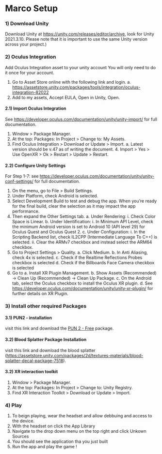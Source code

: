 # Marco Setup

### 1) Download Unity

 Download Unity at https://unity.com/releases/editor/archive, look for Unity 2021.3.10. Please note that it is important to use the same Unity version across your project.)


### 2) Oculus Integration

Add Oculus Integration asset to your unity account
You will only need to do it once for your account.
1. Go to Asset Store online with the following link and login.
a. https://assetstore.unity.com/packages/tools/integration/oculus-integration-82022
2. Add to my assets, Accept EULA, Open in Unity, Open.

#### 2.1) Import Oculus Integration
See https://developer.oculus.com/documentation/unity/unity-import/ for full documentation.
1. Window > Package Manager.
2. At the top: Packages: In Project > Change to: My Assets.
3. Find Oculus Integration > Download or Update > Import.
a. Latest version should be v.47 as of writing the document. 4. Import > Yes > Use OpenXR > Ok > Restart > Update > Restart.

#### 2.2) Configure Unity Settings
For Step 1-7: see https://developer.oculus.com/documentation/unity/unity-conf-settings/ for full documentation.
1. On the menu, go to File > Build Settings.
2. Under Platform, check Android is selected.
3. Select Development Build to test and debug the app. When you’re ready for the final build, clear the
selection as it may impact the app performance.
5. Then expand the Other Settings tab.
a. Under Rendering:
i. Check Color Space is Linear.
b. Under Identification:
i. In Minimum API Level, check the minimum Android version is set to Android 10 (API level 29)
for Oculus Quest and Oculus Quest 2.
c. Under Configuration:
i. In the Scripting Backend list, check IL2CPP (Intermediate Language To C++) is selected.
ii. Clear the ARMv7 checkbox and instead select the ARM64 checkbox.
6. Go to Project Settings > Quality.
a. Click Medium.
b. In Anti Aliasing, check 4x is selected.
c. Check if the Realtime Reflections Probes checkbox is selected
d. Check if the Billboards Face Camera checkbox is selected
7. Go to
a. Install XR Plugin Management.
b. Show Assets (Recommended) -> Clean Up (Recommended) -> Clean Up Package.
c. On the Android tab, select the Oculus checkbox to install the Oculus XR plugin.
d. See https://developer.oculus.com/documentation/unity/unity-xr-plugin/ for further details on
XR Plugin.

### 3) Install other required Packages

#### 3.1) PUN2 - installation
visit this link and download the [PUN 2 - Free](https://assetstore.unity.com/packages/tools/network/pun-2-free-119922) package.

#### 3.2) Blood Splatter Package Installation
visit this link and download the blood splatter (https://assetstore.unity.com/packages/2d/textures-materials/blood-splatter-decal-package-7518).

#### 3.2) XR interaction toolkit
1. Window > Package Manager.
2. At the top: Packages: In Project > Change to: Unity Registry.
3. Find XR Interaction Toolkit > Download or Update > Import.

### 4) Play

1. To beign playing, wear the headset and allow debbuing and access to the device.
2. With the headset on click the App Library
3. Navigate to the drop down menu on the top right and click Unkown Sources
4. You should see the application tha you just built
5. Run the app and play the game !
